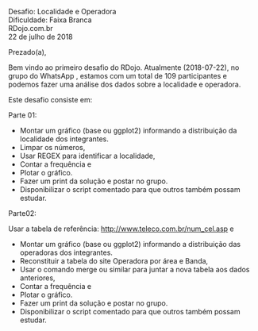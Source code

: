 
Desafio: Localidade e Operadora<br>
Dificuldade: Faixa Branca<br>
RDojo.com.br<br>
22 de julho de 2018

Prezado(a),

Bem vindo ao primeiro desafio do RDojo. Atualmente (2018-07-22), no grupo do WhatsApp , estamos com um total de 109 participantes e podemos fazer uma análise dos dados sobre a localidade e operadora.

Este desafio consiste em:

Parte 01:

+ Montar um gráfico (base ou ggplot2) informando a distribuição da localidade dos integrantes.
+ Limpar os números,
+ Usar REGEX para identificar a localidade,
+ Contar a frequência e
+ Plotar o gráfico.
+ Fazer um print da solução e postar no grupo.
+ Disponibilizar o script comentado para que outros também possam estudar.

Parte02:

Usar a tabela de referência: http://www.teleco.com.br/num_cel.asp e

+ Montar um gráfico (base ou ggplot2) informando a distribuição das operadoras dos integrantes.
+ Reconstituir a tabela do site Operadora por área e Banda,
+ Usar o comando merge ou similar para juntar a nova tabela aos dados anteriores,
+ Contar a frequência e
+ Plotar o gráfico.
+ Fazer um print da solução e postar no grupo.
+ Disponibilizar o script comentado para que outros também possam estudar.
